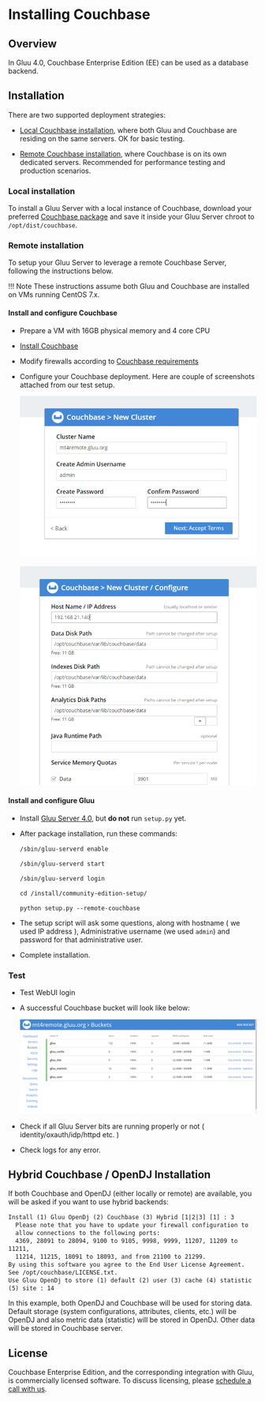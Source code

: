 # Installing Couchbase
## Overview

In Gluu 4.0, Couchbase Enterprise Edition (EE) can be used as a database backend. 

## Installation

There are two supported deployment strategies: 

- [Local Couchbase installation](#local-installation), where both Gluu and Couchbase are residing on the same servers. OK for basic testing. 

- [Remote Couchbase installation](#remote-installation), where Couchbase is on its own dedicated servers. Recommended for performance testing and production scenarios. 

### Local installation

To install a Gluu Server with a local instance of Couchbase, download your preferred [Couchbase package](https://www.couchbase.com/downloads) and save it inside your Gluu Server chroot to `/opt/dist/couchbase`.

### Remote installation

To setup your Gluu Server to leverage a remote Couchbase Server, following the instructions below. 

!!! Note
    These instructions assume both Gluu and Couchbase are installed on VMs running CentOS 7.x. 

#### Install and configure Couchbase

- Prepare a VM with 16GB physical memory and 4 core CPU 
- [Install Couchbase](https://www.couchbase.com/downloads)
- Modify firewalls according to [Couchbase requirements](https://docs.couchbase.com/server/current/install/install-ports.html)
- Configure your Couchbase deployment. Here are couple of screenshots attached from our test setup. 

    ![image](./img/CB_remote_one.PNG)

    ![image](./img/CB_remote_two.PNG)

#### Install and configure Gluu

- Install [Gluu Server 4.0](https://gluu.org/docs/ce/4.0/installation-guide/install/), but **do not** run `setup.py` yet. 
- After package installation, run these commands: 
    ```
    /sbin/gluu-serverd enable
    ```
    
    ```
    /sbin/gluu-serverd start
    ```
    
    ```
    /sbin/gluu-serverd login
    ```
    
    ```
    cd /install/community-edition-setup/
    ```
    
    ```
    python setup.py --remote-couchbase
    ```
    
- The setup script will ask some questions, along with hostname ( we used IP address ), Administrative username (we used `admin`) and password for that administrative user. 
- Complete installation. 

### Test

- Test WebUI login
- A successful Couchbase bucket will look like below: 
 
    ![image](./img/CB_remote_successful_bucket.PNG)
 
- Check if all Gluu Server bits are running properly or not ( identity/oxauth/idp/httpd etc. ) 
- Check logs for any error. 

## Hybrid Couchbase / OpenDJ Installation

If both Couchbase and OpenDJ (either locally or remote) are available, you will be asked if you want to use hybrid backends:

```
Install (1) Gluu OpenDj (2) Couchbase (3) Hybrid [1|2|3] [1] : 3
  Please note that you have to update your firewall configuration to
  allow connections to the following ports:
  4369, 28091 to 28094, 9100 to 9105, 9998, 9999, 11207, 11209 to 11211,
  11214, 11215, 18091 to 18093, and from 21100 to 21299.
By using this software you agree to the End User License Agreement.
See /opt/couchbase/LICENSE.txt.
Use Gluu OpenDj to store (1) default (2) user (3) cache (4) statistic (5) site : 14
```

In this example, both OpenDJ and Couchbase will be used for storing data. Default storage (system configurations, attributes, clients, etc.) will be OpenDJ and also metric data (statistic) will be stored in OpenDJ. Other data will be stored in Couchbase server.


## License

Couchbase Enterprise Edition, and the corresponding integration with Gluu, is commercially licensed software. To discuss licensing, please [schedule a call with us](https://gluu.org/booking). 
